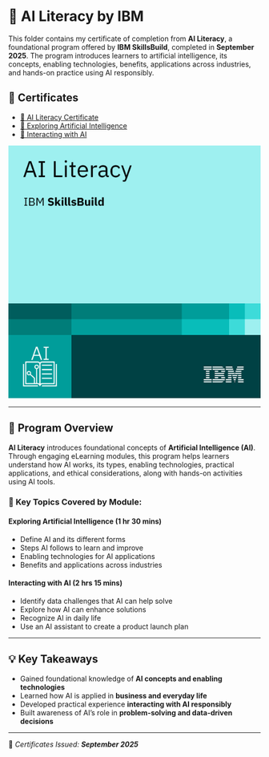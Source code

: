 # 🚀 AI Literacy by IBM

This folder contains my certificate of completion from **AI Literacy**, a foundational program offered by **IBM SkillsBuild**, completed in **September 2025**. The program introduces learners to artificial intelligence, its concepts, enabling technologies, benefits, applications across industries, and hands-on practice using AI responsibly.

## 📜 Certificates

- [📄 AI Literacy Certificate](https://github.com/Hurairiam/certifications/blob/main/AI%20Literacy%20by%20IBM/Ai%20Literact%20Certificate.pdf)
- [📄 Exploring Artificial Intelligence](https://github.com/Hurairiam/certifications/blob/main/Explore%20Emerging%20Tech%20by%20IBM/Exploring%20AI%20Certificate.pdf) 
- [📄 Interacting with AI](https://github.com/Hurairiam/certifications/blob/main/AI%20Literacy%20by%20IBM/Interacting%20with%20AI%20Certificate.pdf)  
 

![Badge](https://github.com/Hurairiam/certifications/blob/main/AI%20Literacy%20by%20IBM/Ai%20Literact%20Badge.png)

---

## 🧠 Program Overview

**AI Literacy** introduces foundational concepts of **Artificial Intelligence (AI)**. Through engaging eLearning modules, this program helps learners understand how AI works, its types, enabling technologies, practical applications, and ethical considerations, along with hands-on activities using AI tools.

### 📘 Key Topics Covered by Module:

#### Exploring Artificial Intelligence (1 hr 30 mins)
- Define AI and its different forms  
- Steps AI follows to learn and improve  
- Enabling technologies for AI applications  
- Benefits and applications across industries  

#### Interacting with AI (2 hrs 15 mins)
- Identify data challenges that AI can help solve  
- Explore how AI can enhance solutions  
- Recognize AI in daily life  
- Use an AI assistant to create a product launch plan  

---

## 💡 Key Takeaways
- Gained foundational knowledge of **AI concepts and enabling technologies**  
- Learned how AI is applied in **business and everyday life**  
- Developed practical experience **interacting with AI responsibly**  
- Built awareness of AI’s role in **problem-solving and data-driven decisions**  

---

📌 _Certificates Issued: **September 2025**_

